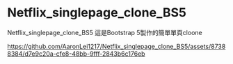 # Netflix_singlepage_clone_BS5
Netflix_singlepage_clone_BS5
這是Bootstrap 5製作的簡單單頁cloone


https://github.com/AaronLei1217/Netflix_singlepage_clone_BS5/assets/87388384/d7e9c20a-cfe8-48bb-9fff-2843b6c176eb

